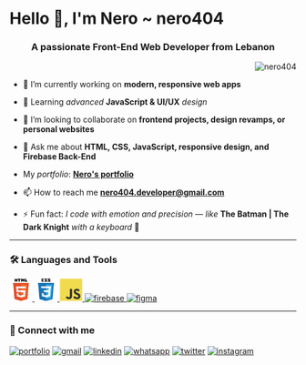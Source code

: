 <h1 align="left">Hello 👋, I'm Nero ~ nero404</h1>
<h3 align="center">A passionate Front-End Web Developer from Lebanon</h3>

<p align="right"> <img style="border-radius=50%;" src="https://instagram.fbey14-1.fna.fbcdn.net/v/t51.2885-19/486074053_663573959554169_5475370571723256280_n.jpg?stp=dst-jpg_s150x150_tt6&efg=eyJ2ZW5jb2RlX3RhZyI6InByb2ZpbGVfcGljLmRqYW5nby43NTAuYzIifQ&_nc_ht=instagram.fbey14-1.fna.fbcdn.net&_nc_cat=105&_nc_oc=Q6cZ2QHBwzeC5E9ncHHTy8IwmoYHNNTIJGoe1erSUlSRHNa6qIzmd7J7xl8Qpahq5IDXIlM&_nc_ohc=l_YhkGEu-nYQ7kNvwEwF6Nr&_nc_gid=UtbiOSwGn1pUBHSr8N1AZQ&edm=AGFyKLkBAAAA&ccb=7-5&oh=00_AfTSOM49OkRqtpQKwsM2CJDsO-SPpti2WerTY_eh15Vl0g&oe=68951BFD&_nc_sid=5a0a6d" alt="nero404" /> </p>

- 🔭 I’m currently working on **modern, responsive web apps**

- 🌱 Learning *advanced* **JavaScript & UI/UX** *design*

- 👯 I’m looking to collaborate on **frontend projects, design revamps, or personal websites**

- 💬 Ask me about **HTML, CSS, JavaScript, responsive design, and Firebase Back-End**

- My *portfolio*: **[Nero's portfolio](https://nero404-dev.github.io/nero404-portfolio/)**

- 📫 How to reach me **[nero404.developer@gmail.com](mailto:nero404.developer@gmail.com)**

- ⚡ Fun fact: *I code with emotion and precision — like* **The Batman | The Dark Knight** *with a keyboard* 🦇

---

### 🛠️ Languages and Tools

<p align="left">
  <a href="https://developer.mozilla.org/en-US/docs/Web/HTML" target="_blank"> 
    <img src="https://raw.githubusercontent.com/devicons/devicon/master/icons/html5/html5-original-wordmark.svg" alt="html5" width="40" height="40"/>
  </a> 
  <a href="https://developer.mozilla.org/en-US/docs/Web/CSS" target="_blank"> 
    <img src="https://raw.githubusercontent.com/devicons/devicon/master/icons/css3/css3-original-wordmark.svg" alt="css3" width="40" height="40"/> 
  </a> 
  <a href="https://developer.mozilla.org/en-US/docs/Web/JavaScript" target="_blank"> 
    <img src="https://raw.githubusercontent.com/devicons/devicon/master/icons/javascript/javascript-original.svg" alt="javascript" width="40" height="40"/>
  </a>
  <a href="https://firebase.google.com/" target="_blank"> 
    <img src="https://www.vectorlogo.zone/logos/firebase/firebase-icon.svg" alt="firebase" width="40" height="40"/> 
  </a>
  <a href="https://figma.com/" target="_blank">
    <img src="https://www.vectorlogo.zone/logos/figma/figma-icon.svg" alt="figma" width="40" height="40"/> 
  </a>
</p>

---

### 🔗 Connect with me

<p align="left">
  <a href="https://nero404-dev.github.io/nero404-portfolio/" target="blank"><img align="center" src="https://nero404-dev.github.io/nero404-portfolio/pictures/2-colored-cropped_copy-2.png" alt="portfolio" height="30" width="30" /></a>
  <a href="mailto:nero404.developer@gmail.com" target="blank"><img align="center" src="https://cdn.jsdelivr.net/npm/simple-icons@3.1.0/icons/gmail.svg" alt="gmail" height="30" width="30" /></a>
  <a href="https://www.linkedin.com/in/nero-dev-nero404/" target="blank"><img align="center" src="https://cdn.jsdelivr.net/npm/simple-icons@3.1.0/icons/linkedin.svg" alt="linkedin" height="30" width="30" /></a>
  <a href="https://wa.me/message/HHOQLBUZYZHGL1/" target="blank"><img align="center" src="https://cdn.jsdelivr.net/npm/simple-icons@3.1.0/icons/whatsapp.svg" alt="whatsapp" height="30" width="30" /></a>
  <a href="https://x.com/nero404_dev/" target="blank"><img align="center" src="https://cdn.jsdelivr.net/npm/simple-icons@3.1.0/icons/twitter.svg" alt="twitter" height="30" width="30" /></a>
  <a href="https://www.instagram.com/nero404_dev/" target="blank"><img align="center" src="https://cdn.jsdelivr.net/npm/simple-icons@3.1.0/icons/instagram.svg" alt="instagram" height="30" width="30" /></a>
</p>
